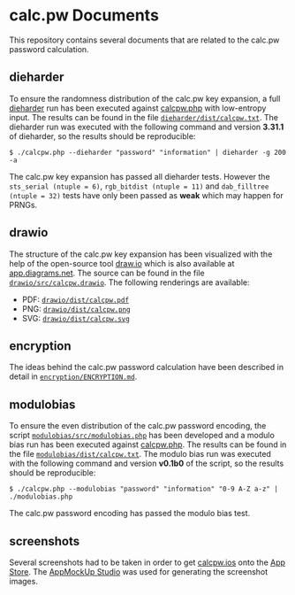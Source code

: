 # calc.pw Documents

This repository contains several documents that are related to the calc.pw password calculation.

## dieharder

To ensure the randomness distribution of the calc.pw key expansion, a full [dieharder](https://webhome.phy.duke.edu/~rgb/General/dieharder.php) run has been executed against [calcpw.php](https://github.com/calcpw/calcpw.php) with low-entropy input. The results can be found in the file [`dieharder/dist/calcpw.txt`](https://github.com/calcpw/calcpw.docs/blob/main/dieharder/dist/calcpw.txt). The dieharder run was executed with the following command and version **3.31.1** of dieharder, so the results should be reproducible:

```
$ ./calcpw.php --dieharder "password" "information" | dieharder -g 200 -a
```

The calc.pw key expansion has passed all dieharder tests. However the `sts_serial (ntuple = 6)`, `rgb_bitdist (ntuple = 11)` and `dab_filltree (ntuple = 32)` tests have only been passed as **weak** which may happen for PRNGs.

## drawio

The structure of the calc.pw key expansion has been visualized with the help of the open-source tool [draw.io](https://github.com/jgraph/drawio) which is also available at [app.diagrams.net](https://app.diagrams.net/). The source can be found in the file [`drawio/src/calcpw.drawio`](https://github.com/calcpw/calcpw.docs/blob/main/drawio/src/calcpw.drawio). The following renderings are available:

* PDF: [`drawio/dist/calcpw.pdf`](https://github.com/calcpw/calcpw.docs/blob/main/drawio/dist/calcpw.pdf)
* PNG: [`drawio/dist/calcpw.png`](https://github.com/calcpw/calcpw.docs/blob/main/drawio/dist/calcpw.png)
* SVG: [`drawio/dist/calcpw.svg`](https://github.com/calcpw/calcpw.docs/blob/main/drawio/dist/calcpw.svg)

## encryption

The ideas behind the calc.pw password calculation have been described in detail in [`encryption/ENCRYPTION.md`](https://github.com/calcpw/calcpw.docs/blob/main/encryption/ENCRYPTION.md).

## modulobias

To ensure the even distribution of the calc.pw password encoding, the script [`modulobias/src/modulobias.php`](https://github.com/calcpw/calcpw.docs/blob/main/modulobias/src/modulobias.php) has been developed and a modulo bias run has been executed against [calcpw.php](https://github.com/calcpw/calcpw.php). The results can be found in the file [`modulobias/dist/calcpw.txt`](https://github.com/calcpw/calcpw.docs/blob/main/modulobias/dist/calcpw.txt). The modulo bias run was executed with the following command and version **v0.1b0** of the script, so the results should be reproducible:

```
$ ./calcpw.php --modulobias "password" "information" "0-9 A-Z a-z" | ./modulobias.php
```

The calc.pw password encoding has passed the modulo bias test.

## screenshots

Several screenshots had to be taken in order to get [calcpw.ios](https://github.com/calcpw/calcpw.ios) onto the [App Store](https://apps.apple.com/de/app/calc-pw/id1618770594). The [AppMockUp Studio](https://studio.app-mockup.com) was used for generating the screenshot images.
